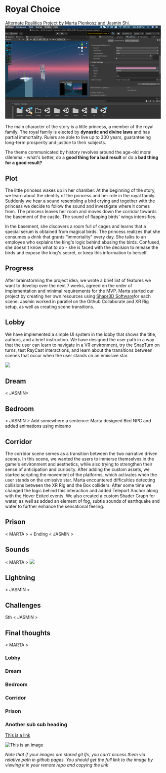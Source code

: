 # Royal Choice

Alternate Realities Project by Marta Pienkosz and Jasmin Shi. 
![ image](FogSettings.png)

The main character of the story is a little princess, a member of the royal family. The royal family is elected by **dynastic and divine laws** and has partial immortality. Rulers are able to live up to 300 years, guaranteeing long-term prosperity and justice to their subjects.
 
The theme communicated by history revolves around the age-old moral dilemma - what's better, do a **good thing for a bad result** or do a **bad thing for a good result?**
 
## Plot
The little princess wakes up in her chamber. At the beginning of the story, we learn about the identity of the princess and her role in the royal family. Suddenly we hear a sound resembling a bird crying and together with the princess we decide to follow the sound and investigate where it comes from. The princess leaves her room and moves down the corridor towards the basement of the castle. The sound of flapping birds' wings intensifies.
 
In the basement, she discovers a room full of cages and learns that a special serum is obtained from magical birds. The princess realizes that she consumes a drink that grants “immortality” every day. She talks to an employee who explains the king's logic behind abusing the birds. Confused, she doesn't know what to do - she is faced with the decision to release the birds and expose the king's secret, or keep this information to herself.
 
 
## Progress
After brainstorming the project idea, we wrote a brief list of features we want to develop over the next 7 weeks, agreed on the order of implementation and minimal requirements for the MVP. Marta started our project by creating her own resources using [Shapr3D Software](https://www.shapr3d.com/)for each scene. Jasmin worked in parallel on the Github Collaborate and XR Rig setup, as well as creating scene transitions.
 

## Lobby
We have implemented a simple UI system in the lobby that shows the title, authors, and a brief instruction. We have designed the user path in a way that the user can learn to navigate in a VR environment, try the SnapTurn on turns, test RayCast interactions, and learn about the transitions between scenes that occur when the user stands on an emissive star.
 
![](images/lobby.png)
 
## Dream
< JASMIN> 

## Bedroom
< JASMIN >
Add somewhere a sentence: Marta designed Bird NPC and added animations using mixamo 
 
 
## Corridor
The corridor scene serves as a transition between the two narrative driven scenes. In this scene, we wanted the users to immerse themselves in the game's environment and aesthetics, while also trying to strengthen their sense of anticipation and curiosity. After adding the custom assets, we started scripting the movement of the platforms, which activates when the user stands on the emissive star. Marta encountered difficulties detecting collisions between the XR Rig and the Box colliders. After some time we changed the logic behind this interaction and added Teleport Anchor along with the Hover Exited events. We also created a custom Shader Graph for water, as well as added an element of fog, subtle sounds of earthquake and water to further enhance the sensational feeling.
 
## Prison
< MARTA > + Ending < JASMIN >
 
 
## Sounds
< MARTA >
![](images/audacity.png)
 
 
## Lightning
< JASMIN >
 
 
## Challenges
Sth < JASMIN >
 
 
## Final thoughts
< MARTA >
 
 


### Lobby

### Dream

### Bedroom

### Corridor

### Prison


### Another sub sub heading

[This is a link](#)

![This is an image](https://c.tenor.com/gc2lhAqqhTUAAAAC/cat-hi.gif)

*Note that if your images are stored git lfs, you can't access them via relative path in github pages.  You should get the full link to the image by viewing it in your remote repo and copying the link*